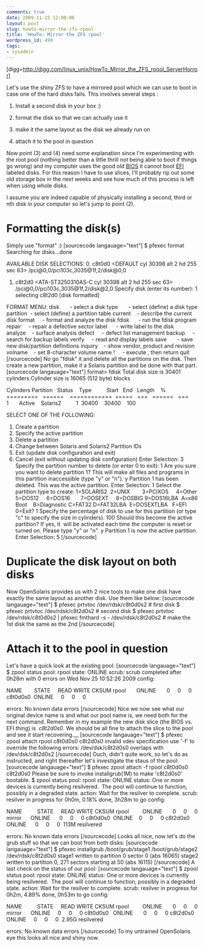 ```yaml
---
comments: true
date: 2009-11-15 12:00:06
layout: post
slug: howto-mirror-the-zfs-rpool
title: 'HowTo: Mirror the ZFS rpool'
wordpress_id: 499
tags:
- sysadmin
---
```


[digg=http://digg.com/linux_unix/HowTo_Mirror_the_ZFS_rpool_ServerHorror]

Let's use the shiny ZFS to have a mirrored pool which we can use to boot in case one of the hard disks fails. This involves several steps :



	
  1. Install a second disk in your box :)

	
  2. format the disk so that we can actually use it

	
  3. make it the same layout as the disk we already run on

	
  4. attach it to the pool in question


Now point (3) and (4) need some explanation since I'm experimenting with the root pool (nothing better than a little thrill not being able to boot if things go wrong) and my computer uses the good old [BIOS](http://en.wikipedia.org/wiki/BIOS) it cannot boot [EFI](http://en.wikipedia.org/wiki/Extensible_Firmware_Interface) labeled disks. For this reason I have to use slices, I'll probably rip out some old storage box in the next weeks and see how much of this process is left when using whole disks.

I assume you are indeed capable of physically installing a second, third or nth disk in your computer so let's jump to point (2).


# Formatting the disk(s)


Simply use "format" :)
[sourcecode langauage="text"]
$ pfexec format
Searching for disks...done

AVAILABLE DISK SELECTIONS:
 0. c8t0d0 <DEFAULT cyl 30398 alt 2 hd 255 sec 63>
 /pci@0,0/pci103c,3035@1f,2/disk@0,0
 1. c8t2d0 <ATA-ST3250310AS-C cyl 30398 alt 2 hd 255 sec 63>
 /pci@0,0/pci103c,3035@1f,2/disk@2,0
Specify disk (enter its number): 1
selecting c8t2d0
[disk formatted]

FORMAT MENU:
 disk       - select a disk
 type       - select (define) a disk type
 partition  - select (define) a partition table
 current    - describe the current disk
 format     - format and analyze the disk
 fdisk      - run the fdisk program
 repair     - repair a defective sector
 label      - write label to the disk
 analyze    - surface analysis
 defect     - defect list management
 backup     - search for backup labels
 verify     - read and display labels
 save       - save new disk/partition definitions
 inquiry    - show vendor, product and revision
 volname    - set 8-character volume name
 !<cmd>     - execute <cmd>, then return
 quit
[/sourcecode]
No go "fdisk" it and delete all the partitions on the disk. Then create a new partition, make it a Solaris partition and be done with that part.
[sourcecode langauage="text"]
format> fdisk
Total disk size is 30401 cylinders
 Cylinder size is 16065 (512 byte) blocks

 Cylinders
 Partition   Status    Type          Start   End   Length    %
 =========   ======    ============  =====   ===   ======   ===
 1       Active    Solaris2          1  30400    30400    100

SELECT ONE OF THE FOLLOWING:
 1. Create a partition
 2. Specify the active partition
 3. Delete a partition
 4. Change between Solaris and Solaris2 Partition IDs
 5. Exit (update disk configuration and exit)
 6. Cancel (exit without updating disk configuration)
Enter Selection: 3
Specify the partition number to delete (or enter 0 to exit): 1
Are you sure you want to delete partition 1? This will make all files and
programs in this partition inaccessible (type "y" or "n").
y
Partition 1 has been deleted. This was the active partition.
Enter Selection: 1
Select the partition type to create:
 1=SOLARIS2  2=UNIX        3=PCIXOS     4=Other
 5=DOS12     6=DOS16       7=DOSEXT     8=DOSBIG
 9=DOS16LBA  A=x86 Boot    B=Diagnostic C=FAT32
 D=FAT32LBA  E=DOSEXTLBA   F=EFI        0=Exit? 1
Specify the percentage of disk to use for this partition
(or type "c" to specify the size in cylinders). 100
Should this become the active partition? If yes, it  will be activated
each time the computer is reset or turned on.
Please type "y" or "n". y
Partition 1 is now the active partition.
Enter Selection: 5
[/sourcecode]


# Duplicate the disk layout on both disks


Now OpenSolaris provides us with 2 nice tools to make one disk have exactly the same layout as another disk. Use them like below:
[sourcecode langauage="text"]
$ pfexec prtvtoc /dev/rdsk/c8t0d0s2 # first disk
$ pfexec prtvtoc /dev/rdsk/c8t2d0s2 # second disk
$ pfexec prtvtoc /dev/rdsk/c8t0d0s2 | pfexec fmthard -s - /dev/rdsk/c8t2d0s2 # make the 1st disk the same as the 2nd
[/sourcecode]


# Attach it to the pool in question


Let's have a quick look at the existing pool:
[sourcecode langauage="text"]
$ zpool status
 pool: rpool
 state: ONLINE
 scrub: scrub completed after 0h26m with 0 errors on Wed Nov 25 10:52:26 2009
config:

 NAME        STATE     READ WRITE CKSUM
 rpool       ONLINE       0     0     0
 c8t0d0s0    ONLINE       0     0     0

errors: No known data errors
[/sourcecode]
Nice we now see what our original device name is and what our pool name is, we need both for the next command. Remember in my example the new disk slice (the BIOS vs. EFI thing) is  _c8t2d0s0_. We should be all fine to attach the slice to the pool and see it start recovering.__
[sourcecode langauage="text"]
$ pfexec zpool attach rpool c8t0d0s0 c8t2d0s0
invalid vdev specification
use '-f' to override the following errors:
/dev/dsk/c8t2d0s0 overlaps with /dev/dsk/c8t2d0s2
[/sourcecode]
Ouch, didn't quite work, so let's do as instructed, and right thereafter let's investigate the staus of the pool:
[sourcecode langauage="text"]
$ pfexec zpool attach -f rpool c8t0d0s0 c8t2d0s0
Please be sure to invoke installgrub(1M) to make 'c8t2d0s0' bootable.
$ zpool status
 pool: rpool
 state: ONLINE
status: One or more devices is currently being resilvered.  The pool will
 continue to function, possibly in a degraded state.
action: Wait for the resilver to complete.
 scrub: resilver in progress for 0h0m, 0.18% done, 3h28m to go
config:

 NAME          STATE     READ WRITE CKSUM
 rpool         ONLINE       0     0     0
 mirror        ONLINE       0     0     0
 c8t0d0s0      ONLINE       0     0     0
 c8t2d0s0      ONLINE       0     0     0  113M resilvered

errors: No known data errors
[/sourcecode]
Looks all nice, now let's do the grub stuff so that we can boot from both disks:
[sourcecode langauage="text"]
$ pfexec installgrub /boot/grub/stage1 /boot/grub/stage2 /dev/rdsk/c8t2d0s0
stage1 written to partition 0 sector 0 (abs 16065)
stage2 written to partition 0, 271 sectors starting at 50 (abs 16115)
[/sourcecode]
A last check on the status of our pool:
[sourcecode langauage="text"]
$ zpool status
 pool: rpool
 state: ONLINE
status: One or more devices is currently being resilvered.  The pool will
 continue to function, possibly in a degraded state.
action: Wait for the resilver to complete.
 scrub: resilver in progress for 0h2m, 4.89% done, 0h53m to go
config:

 NAME          STATE     READ WRITE CKSUM
 rpool         ONLINE       0     0     0
 mirror        ONLINE       0     0     0
 c8t0d0s0      ONLINE       0     0     0
 c8t2d0s0      ONLINE       0     0     0  2.95G resilvered

errors: No known data errors
[/sourcecode]
To my untrained OpenSolaris eye this looks all nice and shiny now.
